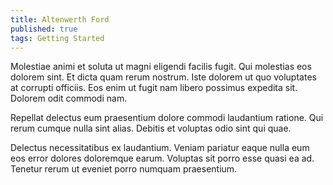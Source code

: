 ```yaml
---
title: Altenwerth Ford
published: true
tags: Getting Started
---
```


Molestiae animi et soluta ut magni eligendi facilis fugit. Qui molestias eos dolorem sint. Et dicta quam rerum nostrum. Iste dolorem ut quo voluptates at corrupti officiis. Eos enim ut fugit nam libero possimus expedita sit. Dolorem odit commodi nam.

Repellat delectus eum praesentium dolore commodi laudantium ratione. Qui rerum cumque nulla sint alias. Debitis et voluptas odio sint qui quae.

Delectus necessitatibus ex laudantium. Veniam pariatur eaque nulla eum eos error dolores doloremque earum. Voluptas sit porro esse quasi ea ad. Tenetur rerum ut eveniet porro numquam praesentium.